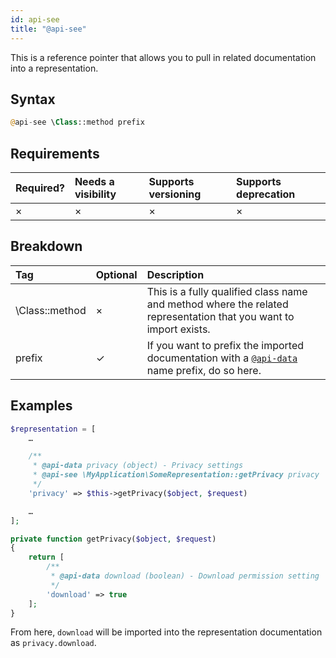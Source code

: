 ```yaml
---
id: api-see
title: "@api-see"
---
```


This is a reference pointer that allows you to pull in related documentation
into a representation.

## Syntax
```php
@api-see \Class::method prefix
```

## Requirements

| Required? | Needs a visibility | Supports versioning | Supports deprecation |
| :--- | :--- | :--- | :--- |
| × | × | × | × |

## Breakdown

| Tag | Optional | Description |
| :--- | :--- | :--- |
| \Class::method | × | This is a fully qualified class name and method where the related representation that you want to import exists. |
| prefix | ✓ | If you want to prefix the imported documentation with a [`@api-data`](reference-api-data.md) name prefix, do so here. |

## Examples
```php
$representation = [
    …

    /**
     * @api-data privacy (object) - Privacy settings
     * @api-see \MyApplication\SomeRepresentation::getPrivacy privacy
     */
    'privacy' => $this->getPrivacy($object, $request)

    …
];
```

```php
private function getPrivacy($object, $request)
{
    return [
        /**
         * @api-data download (boolean) - Download permission setting
         */
        'download' => true
    ];
}
```

From here, `download` will be imported into the representation documentation as
`privacy.download`.
